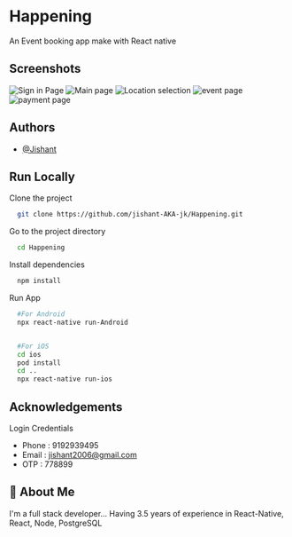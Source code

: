 
# Happening

An Event booking app make with React native

## Screenshots

![Sign in Page](https://ibb.co/gMVVB091)
![Main page](https://ibb.co/jPF6sxmk)
![Location selection](https://ibb.co/WWMzy5Fn)
![event page](https://ibb.co/7xtGF1kb)
![payment page](https://ibb.co/s9FcPczt)


## Authors

- [@Jishant](https://github.com/jishant-AKA-jk)


## Run Locally

Clone the project

```bash
  git clone https://github.com/jishant-AKA-jk/Happening.git
```

Go to the project directory

```bash
  cd Happening
```

Install dependencies

```bash
  npm install
```

Run App

```bash
  #For Android
  npx react-native run-Android


  #For iOS
  cd ios
  pod install
  cd ..
  npx react-native run-ios
```


## Acknowledgements
Login Credentials
 - Phone : 9192939495
 - Email : jishant2006@gmail.com
 - OTP : 778899


## 🚀 About Me
I'm a full stack developer...
Having 3.5 years of experience in React-Native, React, Node, PostgreSQL
